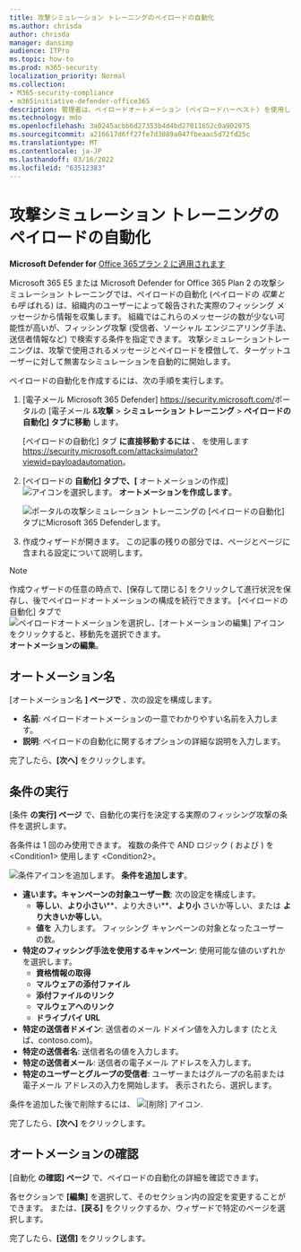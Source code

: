 ```yaml
---
title: 攻撃シミュレーション トレーニングのペイロードの自動化
ms.author: chrisda
author: chrisda
manager: dansimp
audience: ITPro
ms.topic: how-to
ms.prod: m365-security
localization_priority: Normal
ms.collection:
- M365-security-compliance
- m365initiative-defender-office365
description: 管理者は、ペイロードオートメーション (ペイロードハーベスト) を使用して、Microsoft Defender for Office 365 プラン 2 での攻撃シミュレーショントレーニングの自動シミュレーションを収集および起動する方法について説明します。
ms.technology: mdo
ms.openlocfilehash: 3a0245acbb6d27353b4d4bd27011652c0a902975
ms.sourcegitcommit: a216617d6ff27fe7d3089a047fbeaac5d72fd25c
ms.translationtype: MT
ms.contentlocale: ja-JP
ms.lasthandoff: 03/16/2022
ms.locfileid: "63512383"
---
```

# <a name="payload-automations-for-attack-simulation-training"></a>攻撃シミュレーション トレーニングのペイロードの自動化

**Microsoft Defender for** [Office 365プラン 2 に適用されます](defender-for-office-365.md)

Microsoft 365 E5 または Microsoft Defender for Office 365 Plan 2 の攻撃シミュレーション トレーニングでは、ペイロードの自動化 (ペイロードの _収集とも呼_ ばれる) は、組織内のユーザーによって報告された実際のフィッシング メッセージから情報を収集します。 組織ではこれらのメッセージの数が少ない可能性が高いが、フィッシング攻撃 (受信者、ソーシャル エンジニアリング手法、送信者情報など) で検索する条件を指定できます。 攻撃シミュレーショントレーニングは、攻撃で使用されるメッセージとペイロードを模倣して、ターゲットユーザーに対して無害なシミュレーションを自動的に開始します。

ペイロードの自動化を作成するには、次の手順を実行します。

1. [電子メール Microsoft 365 Defender] <https://security.microsoft.com/>ポータルの [電子メール &**攻撃** \> **シミュレーション トレーニング** \> **ペイロードの自動化] タブに移動** します。

   [ペイロードの自動化] タブ **に直接移動するには** 、 を使用します <https://security.microsoft.com/attacksimulator?viewid=payloadautomation>。

2. [ペイロードの **自動化] タブで、[** オートメーションの作成] ![アイコンを選択します。](../../media/m365-cc-sc-create-icon.png) **オートメーションを作成します**。

   ![ポータルの攻撃シミュレーション トレーニングの [ペイロードの自動化] タブにMicrosoft 365 Defenderします。](../../media/attack-sim-training-payload-automations-create.png)

3. 作成ウィザードが開きます。 この記事の残りの部分では、ページとページに含まれる設定について説明します。

> [!NOTE]
> 作成ウィザードの任意の時点で、[保存して閉じる] をクリックして進行状況を保存し、後でペイロードオートメーションの構成を続行できます。 [ペイロードの自動化] タブで![ペイロードオートメーションを選択し、[オートメーションの編集] アイコンをクリックすると、移動先を選択できます。](../../media/m365-cc-sc-edit-icon.png) **オートメーションの編集**。

## <a name="automation-name"></a>オートメーション名

[オートメーション名 **] ページで** 、次の設定を構成します。

- **名前**: ペイロードオートメーションの一意でわかりやすい名前を入力します。
- **説明**: ペイロードの自動化に関するオプションの詳細な説明を入力します。

完了したら、**[次へ]** をクリックします。

## <a name="run-conditions"></a>条件の実行

[条件 **の実行] ページ** で、自動化の実行を決定する実際のフィッシング攻撃の条件を選択します。

各条件は 1 回のみ使用できます。 複数の条件で AND ロジック ( および ) を\<Condition1\> 使用します \<Condition2\>。

![条件アイコンを追加します。](../../media/m365-cc-sc-create-icon.png) **条件を追加します**。

- **違います。キャンペーンの対象ユーザー数**: 次の設定を構成します。
  - **等しい**、**より小さい****、より大きい**、**より小** さいか等しい、または **より大きいか等しい**。
  - **値を** 入力します。 フィッシング キャンペーンの対象となったユーザーの数。
- **特定のフィッシング手法を使用するキャンペーン**: 使用可能な値のいずれかを選択します。
  - **資格情報の取得**
  - **マルウェアの添付ファイル**
  - **添付ファイルのリンク**
  - **マルウェアへのリンク**
  - **ドライブバイ URL**
- **特定の送信者ドメイン**: 送信者のメール ドメイン値を入力します (たとえば、contoso.com)。
- **特定の送信者名**: 送信者名の値を入力します。
- **特定の送信者メール**: 送信者の電子メール アドレスを入力します。
- **特定のユーザーとグループの受信者**: ユーザーまたはグループの名前または電子メール アドレスの入力を開始します。 表示されたら、選択します。

条件を追加した後で削除するには、 ![[削除] アイコン](../../media/m365-cc-sc-delete-icon.png).

完了したら、**[次へ]** をクリックします。

## <a name="review-automation"></a>オートメーションの確認

[自動化 **の確認] ページ** で、ペイロードの自動化の詳細を確認できます。

各セクションで **[編集]** を選択して、そのセクション内の設定を変更することができます。 または、**[戻る]** をクリックするか、ウィザードで特定のページを選択します。

完了したら、**[送信]** をクリックします。

